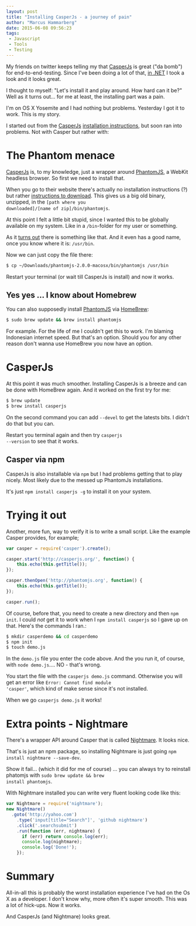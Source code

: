```yaml
---
layout: post
title: "Installing CasperJs - a journey of pain"
author: "Marcus Hammarberg"
date: 2015-06-08 09:56:23
tags:
 - Javascript
 - Tools
 - Testing
---
```


My friends on twitter keeps telling my that [CasperJs](http://casperjs.org/) is great ("da bomb") for end-to-end-testing. Since I've been doing a lot of that, [in .NET](http://www.marcusoft.net/2012/05/specflow-page-objects-and.html) I took a look and it looks great. 

I thought to myself: "Let's install it and play around. How hard can it be?" Well as it turns out... for me at least, the installing part was a pain. 

I'm on OS X Yosemite and I had nothing but problems. Yesterday I got it to work. This is my story. 

<a name='more'></a>

I started out from the [CasperJs](http://casperjs.org) [installation instructions](http://docs.casperjs.org/en/latest/installation.html), but soon ran into problems. Not with Casper but rather with: 

# The Phantom menace
[CasperJs](http://casperjs.org/) is, to my knowledge, just a wrapper around [PhantomJS](http://www.phantomjs.org/), a WebKit headless browser. So first we need to install that. 

When you go to their website there's actually no installation instructions (?) but rather [instructions to download](http://phantomjs.org/download.html). This gives us a big old binary, unzipped, in the <code>[path where you downloaded]/[name of zip]/bin/phantomjs</code>. 

At this point I felt a little bit stupid, since I wanted this to be globally available on my system. Like in a <code>/bin</code>-folder for my user or something. 

As it [turns out](http://superuser.com/questions/7150/mac-osx-conventional-places-where-binary-files-should-live) there is something like that. And it even has a good name, once you know where it is: <code>/usr/bin</code>. 

Now we can just copy the file there: 

```bash
$ cp ~/Downloads/phantomjs-2.0.0-macosx/bin/phantomjs /usr/bin
```

Restart your terminal (or wait till CasperJs is install) and now it works. 

## Yes yes ... I know about Homebrew
You can also supposedly install [PhantomJS](http://www.phantomjs.org/) via [HomeBrew](http://brew.sh/):

```bash
$ sudo brew update && brew install phantomjs
```

For example. For the life of me I couldn't get this to work. I'm blaming Indonesian internet speed. But that's an option. Should you for any other reason don't wanna use HomeBrew you now have an option. 

# CasperJs
At this point it was much smoother. Installing CasperJs is a breeze and can be done with HomeBrew again. And it worked on the first try for me: 

```bash
$ brew update
$ brew install casperjs 
```

On the second command you can add <code>--devel</code> to get the latests bits. I didn't do that but you can.

Restart you terminal again and then try <code>casperjs --version</code> to see that it works.

## Casper via npm
CasperJs is also installable via <code>npm</code> but I had problems getting that to play nicely. Most likely due to the messed up PhantomJs installations.  

It's just <code>npm install casperjs -g</code> to install it on your system. 

# Trying it out
Another, more fun, way to verify it is to write a small script. Like the example Casper provides, for example;

```javascript
var casper = require('casper').create();

casper.start('http://casperjs.org/', function() {
    this.echo(this.getTitle());
});

casper.thenOpen('http://phantomjs.org', function() {
    this.echo(this.getTitle());
});

casper.run(); 
```

Of course, before that, you need to create a new directory and then <code>npm init</code>. I could *not* get it to work when I <code>npm install casperjs</code> so I gave up on that. Here's the commands I ran.:

```bash
$ mkdir casperdemo && cd casperdemo
$ npm init
$ touch demo.js
```

In the <code>demo.js</code> file you enter the code above. And the you run it, of course, with <code>node demo.js</code>.... NO - that's wrong. 

You start the file with the <code>casperjs demo.js</code> command. Otherwise you will get an error like <code>Error: Cannot find module 'casper'</code>, which kind of make sense since it's not installed. 

When we go <code>casperjs demo.js</code> it works!

# Extra points - Nightmare

There's a wrapper API around Casper that is called [Nightmare](https://www.npmjs.com/package/nightmare). It looks nice. 

That's is just an npm package, so installing Nightmare is just going <code>npm install nightmare --save-dev</code>. 

Show it fail... (which it did for me of course) ... you can always try to reinstall phatomjs with <code>sudo brew update && brew install phantomjs</code>. 

With Nightmare installed you can write very fluent looking code like this: 

```javascript
var Nightmare = require('nightmare');
new Nightmare()
  .goto('http://yahoo.com')
    .type('input[title="Search"]', 'github nightmare')
    .click('.searchsubmit')
    .run(function (err, nightmare) {
      if (err) return console.log(err);
      console.log(nightmare);
      console.log('Done!');
    });
```
   

# Summary 
All-in-all this is probably the worst installation experience I've had on the Os X as a developer. I don't know why, more often it's super smooth. This was a lot of hick-ups. Now it works. 

And CasperJs (and Nightmare) looks great. 